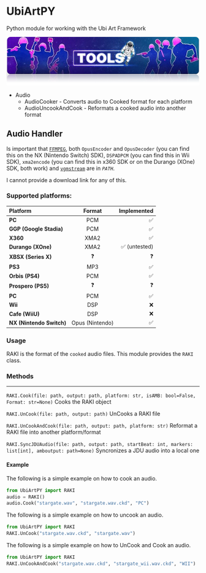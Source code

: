 # UbiArtPY
 Python module for working with the Ubi Art Framework

![Tools Banner](banner.png)

- Audio
  - AudioCooker - Converts audio to Cooked format for each platform
  - AudioUncookAndCook - Reformats a cooked audio into another format

## Audio Handler
Is important that [`FFMPEG`](https://ffmpeg.org),
both `OpusEncoder` and `OpusDecoder` (you can find this on the NX (Nintendo Switch) SDK),
`DSPADPCM` (you can find this in Wii SDK),
`xma2encode` (you can find this in x360 SDK or on the Durango (XOne) SDK, both work)
and [`vgmstream`](https://github.com/vgmstream/vgmstream/)
are in *`PATH`*.

I cannot provide a download link for any of this.


### Supported platforms:
| Platform | Format | Implemented | 
| :--- | :---: | ---: |
| **PC** | PCM | ✅ |
| **GGP (Google Stadia)** | PCM | ✅ |
| **X360** | XMA2 | ✅ |
| **Durango (XOne)** | XMA2 | ✅ (untested) |
| **XBSX (Series X)** | ❓ | ❓ |
| **PS3** | MP3 | ✅ |
| **Orbis (PS4)** | PCM | ✅ |
| **Prospero (PS5)** | ❓ | ❓ |
| **PC** | PCM | ✅ |
| **Wii** | DSP | ❌ |
| **Cafe (WiiU)** | DSP | ❌ |
| **NX (Nintendo Switch)** | Opus (Nintendo) | ✅ |
### Usage
RAKI is the format of the `cooked` audio files.
This module provides the `RAKI` class.

### Methods

---
`RAKI.Cook(file: path, output: path, platform: str, isAMB: bool=False, Format: str=None)` Cooks the RAKI object

`RAKI.UnCook(file: path, output: path)` UnCooks a RAKI file

`RAKI.UnCookAndCook(file: path, output: path, platform: str)` Reformat a RAKI file into another platform/format

`RAKI.SyncJDUAudio(file: path, output: path, startBeat: int, markers: list[int], amboutput: path=None)`
Syncronizes a JDU audio into a local one



#### Example
The following is a simple example on how to cook an audio.
```py
from UbiArtPY import RAKI
audio = RAKI()
audio.Cook("stargate.wav", "stargate.wav.ckd", "PC")
```

The following is a simple example on how to uncook an audio.
```py
from UbiArtPY import RAKI
RAKI.UnCook("stargate.wav.ckd", "stargate.wav")
```

The following is a simple example on how to UnCook and Cook an audio.
```py
from UbiArtPY import RAKI
RAKI.UnCookAndCook("stargate.wav.ckd", "stargate_wii.wav.ckd", "WII")
```

